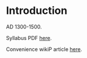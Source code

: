 # Introduction

AD 1300-1500.

Syllabus PDF [here](https://drive.google.com/file/d/1wFoMH-akLAokWmtOSsR0R_WWsISw7GSQ/view).

Convenience wikiP article [here](https://en.wikipedia.org/wiki/Late_Middle_Ages).

